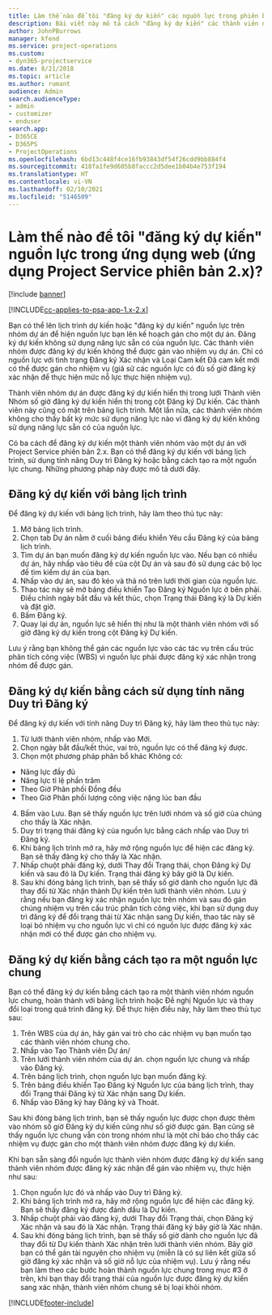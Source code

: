```yaml
---
title: Làm thế nào để tôi "đăng ký dự kiến" các nguồn lực trong phiên bản ứng dụng 2.x?
description: Bài viết này mô tả cách "đăng ký dự kiến" các thành viên nhóm dự án bằng Project Service.
author: JohnPBurrows
manager: kfend
ms.service: project-operations
ms.custom:
- dyn365-projectservice
ms.date: 8/21/2018
ms.topic: article
ms.author: rumant
audience: Admin
search.audienceType:
- admin
- customizer
- enduser
search.app:
- D365CE
- D365PS
- ProjectOperations
ms.openlocfilehash: 6bd13c448f4ce16fb93843df54f26cdd9bb884f4
ms.sourcegitcommit: 418fa1fe9d605b8faccc2d5dee1b04b4e753f194
ms.translationtype: HT
ms.contentlocale: vi-VN
ms.lasthandoff: 02/10/2021
ms.locfileid: "5146509"
---
```

# <a name="how-do-i-soft-book-resources-in-the-web-app-project-service-app-v2x"></a>Làm thế nào để tôi "đăng ký dự kiến" nguồn lực trong ứng dụng web (ứng dụng Project Service phiên bản 2.x)?

[!include [banner](../includes/psa-now-project-operations.md)]

[!INCLUDE[cc-applies-to-psa-app-1.x-2.x](../includes/cc-applies-to-psa-app-1x-2x.md)]

Bạn có thể lên lịch trình dự kiến hoặc "đăng ký dự kiến" nguồn lực trên nhóm dự án để hiện nguồn lực bạn lên kế hoạch gán cho một dự án. Đăng ký dự kiến không sử dụng năng lực sẵn có của nguồn lực. Các thành viên nhóm được đăng ký dự kiến không thể được gán vào nhiệm vụ dự án. Chỉ có nguồn lực với tình trạng Đăng ký Xác nhận và Loại Cam kết Đã cam kết mới có thể được gán cho nhiệm vụ (giả sử các nguồn lực có đủ số giờ đăng ký xác nhận để thực hiện mức nỗ lực thực hiện nhiệm vụ).

Thành viên nhóm dự án được đăng ký dự kiến hiển thị trong lưới Thành viên Nhóm số giờ đăng ký dự kiến hiển thị trong cột Đăng ký Dự kiến. Các thành viên này cũng có mặt trên bảng lịch trình. Một lần nữa, các thành viên nhóm không cho thấy bất kỳ mức sử dụng năng lực nào vì đăng ký dự kiến không sử dụng năng lực sẵn có của nguồn lực.

Có ba cách để đăng ký dự kiến một thành viên nhóm vào một dự án với Project Service phiên bản 2.x. Bạn có thể đăng ký dự kiến với bảng lịch trình, sử dụng tính năng Duy trì Đăng ký hoặc bằng cách tạo ra một nguồn lực chung. Những phương pháp này được mô tả dưới đây.

## <a name="soft-book-with-the-schedule-board"></a>Đăng ký dự kiến với bảng lịch trình

Để đăng ký dự kiến với bảng lịch trình, hãy làm theo thủ tục này: 
1. Mở bảng lịch trình.
2. Chọn tab Dự án nằm ở cuối bảng điều khiển Yêu cầu Đăng ký của bảng lịch trình.
3. Tìm dự án bạn muốn đăng ký dự kiến nguồn lực vào. Nếu bạn có nhiều dự án, hãy nhấp vào tiêu đề của cột Dự án và sau đó sử dụng các bộ lọc để tìm kiếm dự án của bạn.
4. Nhấp vào dự án, sau đó kéo và thả nó trên lưới thời gian của nguồn lực.
5. Thao tác này sẽ mở bảng điều khiển Tạo Đăng ký Nguồn lực ở bên phải. Điều chỉnh ngày bắt đầu và kết thúc, chọn Trạng thái Đăng ký là Dự kiến và đặt giờ. 
6. Bấm Đăng ký.
7. Quay lại dự án, nguồn lực sẽ hiển thị như là một thành viên nhóm với số giờ đăng ký dự kiến trong cột Đăng ký Dự kiến.

Lưu ý rằng bạn không thể gán các nguồn lực vào các tác vụ trên cấu trúc phân tích công việc (WBS) vì nguồn lực phải được đăng ký xác nhận trong nhóm để được gán.

## <a name="soft-book-using-the-maintain-bookings-feature"></a>Đăng ký dự kiến bằng cách sử dụng tính năng Duy trì Đăng ký

Để đăng ký dự kiến với tính năng Duy trì Đăng ký, hãy làm theo thủ tục này:
1. Từ lưới thành viên nhóm, nhấp vào Mới.
2. Chọn ngày bắt đầu/kết thúc, vai trò, nguồn lực có thể đăng ký được.
3. Chọn một phương pháp phân bổ khác Không có:
- Năng lực đầy đủ
- Năng lực tỉ lệ phần trăm
- Theo Giờ Phân phối Đồng đều
- Theo Giờ Phân phối lượng công việc nặng lúc ban đầu
4. Bấm vào Lưu. Bạn sẽ thấy nguồn lực trên lưới nhóm và số giờ của chúng cho thấy là Xác nhận.
5. Duy trì trạng thái đăng ký của nguồn lực bằng cách nhấp vào Duy trì Đăng ký.
6. Khi bảng lịch trình mở ra, hãy mở rộng nguồn lực để hiện các đăng ký. Bạn sẽ thấy đăng ký cho thấy là Xác nhận.
7. Nhấp chuột phải đăng ký, dưới Thay đổi Trạng thái, chọn Đăng ký Dự kiến và sau đó là Dự kiến. Trạng thái đăng ký bây giờ là Dự kiến.
8. Sau khi đóng bảng lịch trình, bạn sẽ thấy số giờ dành cho nguồn lực đã thay đổi từ Xác nhận thành Dự kiến trên lưới thành viên nhóm.
Lưu ý rằng nếu bạn đăng ký xác nhận nguồn lực trên nhóm và sau đó gán chúng nhiệm vụ trên cấu trúc phân tích công việc, khi bạn sử dụng duy trì đăng ký để đổi trạng thái từ Xác nhận sang Dự kiến, thao tác này sẽ loại bỏ nhiệm vụ cho nguồn lực vì chỉ có nguồn lực được đăng ký xác nhận mới có thể được gán cho nhiệm vụ.

## <a name="soft-book-by-creating-a-generic-resource"></a>Đăng ký dự kiến bằng cách tạo ra một nguồn lực chung

Bạn có thể đăng ký dự kiến bằng cách tạo ra một thành viên nhóm nguồn lực chung, hoàn thành với bảng lịch trình hoặc Đề nghị Nguồn lực và thay đổi loại trong quá trình đăng ký.
Để thực hiện điều này, hãy làm theo thủ tục sau:

1. Trên WBS của dự án, hãy gán vai trò cho các nhiệm vụ bạn muốn tạo các thành viên nhóm chung cho.
2. Nhấp vào Tạo Thành viên Dự án/
3. Trên lưới thành viên nhóm của dự án. chọn nguồn lực chung và nhấp vào Đăng ký.
4. Trên bảng lịch trình, chọn nguồn lực bạn muốn đăng ký.
5. Trên bảng điều khiển Tạo Đăng ký Nguồn lực của bảng lịch trình, thay đổi Trạng thái Đăng ký từ Xác nhận sang Dự kiến.
6. Nhấp vào Đăng ký hay Đăng ký và Thoát.

Sau khi đóng bảng lịch trình, bạn sẽ thấy nguồn lực được chọn được thêm vào nhóm số giờ Đăng ký dự kiến cũng như số giờ được gán. Bạn cũng sẽ thấy nguồn lực chung vẫn còn trong nhóm như là một chỉ báo cho thấy các nhiệm vụ được gán cho một thành viên nhóm được đăng ký dự kiến.

Khi bạn sẵn sàng đổi nguồn lực thành viên nhóm được đăng ký dự kiến sang thành viên nhóm được đăng ký xác nhận để gán vào nhiệm vụ, thực hiện như sau:

1. Chọn nguồn lực đó và nhấp vào Duy trì Đăng ký.
2. Khi bảng lịch trình mở ra, hãy mở rộng nguồn lực để hiện các đăng ký. Bạn sẽ thấy đăng ký được đánh dấu là Dự kiến.
3. Nhấp chuột phải vào đăng ký, dưới Thay đổi Trạng thái, chọn Đăng ký Xác nhận và sau đó là Xác nhận. Trạng thái đăng ký bây giờ là Xác nhận.
4. Sau khi đóng bảng lịch trình, bạn sẽ thấy số giờ dành cho nguồn lực đã thay đổi từ Dự kiến thành Xác nhận trên lưới thành viên nhóm. Bây giờ bạn có thể gán tài nguyên cho nhiệm vụ (miễn là có sự liên kết giữa số giờ đăng ký xác nhận và số giờ nỗ lực của nhiệm vụ). Lưu ý rằng nếu bạn làm theo các bước hoàn thành nguồn lực chung trong mục #3 ở trên, khi bạn thay đổi trạng thái của nguồn lực được đăng ký dự kiến sang xác nhận, thành viên nhóm chung sẽ bị loại khỏi nhóm.


[!INCLUDE[footer-include](../includes/footer-banner.md)]